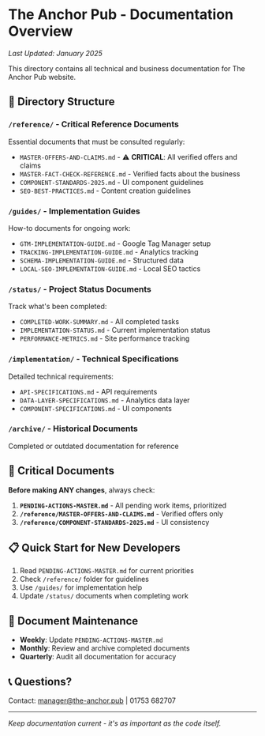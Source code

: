 # The Anchor Pub - Documentation Overview
*Last Updated: January 2025*

This directory contains all technical and business documentation for The Anchor Pub website.

## 📁 Directory Structure

### `/reference/` - Critical Reference Documents
Essential documents that must be consulted regularly:
- `MASTER-OFFERS-AND-CLAIMS.md` - ⚠️ **CRITICAL**: All verified offers and claims
- `MASTER-FACT-CHECK-REFERENCE.md` - Verified facts about the business
- `COMPONENT-STANDARDS-2025.md` - UI component guidelines
- `SEO-BEST-PRACTICES.md` - Content creation guidelines

### `/guides/` - Implementation Guides
How-to documents for ongoing work:
- `GTM-IMPLEMENTATION-GUIDE.md` - Google Tag Manager setup
- `TRACKING-IMPLEMENTATION-GUIDE.md` - Analytics tracking
- `SCHEMA-IMPLEMENTATION-GUIDE.md` - Structured data
- `LOCAL-SEO-IMPLEMENTATION-GUIDE.md` - Local SEO tactics

### `/status/` - Project Status Documents
Track what's been completed:
- `COMPLETED-WORK-SUMMARY.md` - All completed tasks
- `IMPLEMENTATION-STATUS.md` - Current implementation status
- `PERFORMANCE-METRICS.md` - Site performance tracking

### `/implementation/` - Technical Specifications
Detailed technical requirements:
- `API-SPECIFICATIONS.md` - API requirements
- `DATA-LAYER-SPECIFICATIONS.md` - Analytics data layer
- `COMPONENT-SPECIFICATIONS.md` - UI components

### `/archive/` - Historical Documents
Completed or outdated documentation for reference

## 🚨 Critical Documents

**Before making ANY changes**, always check:

1. **`PENDING-ACTIONS-MASTER.md`** - All pending work items, prioritized
2. **`/reference/MASTER-OFFERS-AND-CLAIMS.md`** - Verified offers only
3. **`/reference/COMPONENT-STANDARDS-2025.md`** - UI consistency

## 📋 Quick Start for New Developers

1. Read `PENDING-ACTIONS-MASTER.md` for current priorities
2. Check `/reference/` folder for guidelines
3. Use `/guides/` for implementation help
4. Update `/status/` documents when completing work

## 🔄 Document Maintenance

- **Weekly**: Update `PENDING-ACTIONS-MASTER.md`
- **Monthly**: Review and archive completed documents
- **Quarterly**: Audit all documentation for accuracy

## 📞 Questions?

Contact: manager@the-anchor.pub | 01753 682707

---

*Keep documentation current - it's as important as the code itself.*